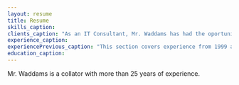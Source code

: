 ```yaml
---
layout: resume
title: Resume
skills_caption:
clients_caption: "As an IT Consultant, Mr. Waddams has had the oportunity to work with the following clients recently:"
experience_caption:
experiencePrevious_caption: "This section covers experience from 1999 and older."
education_caption:
---
```


Mr. Waddams is a collator with more than 25 years of experience.
